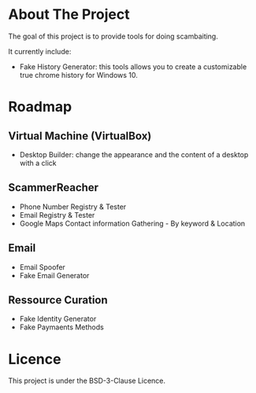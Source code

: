 # About The Project

The goal of this project is to provide tools for doing scambaiting.

It currently include:
- Fake History Generator: this tools allows you to create a customizable true chrome history for Windows 10.

# Roadmap

## Virtual Machine (VirtualBox)
- Desktop Builder: change the appearance and the content of a desktop with a click 

## ScammerReacher
- Phone Number Registry & Tester
- Email Registry & Tester
- Google Maps Contact information Gathering - By keyword & Location

## Email
- Email Spoofer
- Fake Email Generator

## Ressource Curation
- Fake Identity Generator
- Fake Paymaents Methods

# Licence

This project is under the BSD-3-Clause Licence.

